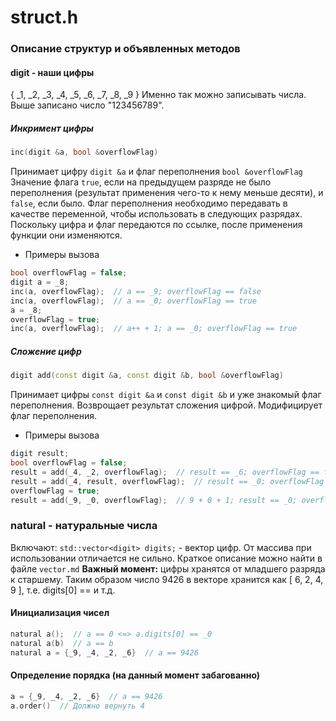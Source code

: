 # struct.h
### Описание структур и объявленных методов

#### digit - наши цифры
{ _1, _2, _3, _4, _5, _6, _7, _8, _9 }
Именно так можно записывать числа.
Выше записано число "123456789".

##### Инкримент цифры
```c++
inc(digit &a, bool &overflowFlag)
```
Принимает цифру `digit &a` и флаг переполнения `bool &overflowFlag`
Значение флага `true`, если на предыдущем разряде не было переполнения (результат применения чего-то к нему меньше десяти), и `false`, если было.
Флаг переполнения необходимо передавать в качестве переменной, чтобы использовать в следующих разрядах.
Поскольку цифра и флаг передаются по ссылке, после применения функции они изменяются.
* Примеры вызова
```c++
bool overflowFlag = false;
digit a = _8;
inc(a, overflowFlag);  // a == _9; overflowFlag == false
inc(a, overflowFlag);  // a == _0; overflowFlag == true
a = _8;
overflowFlag = true;
inc(a, overflowFlag);  // a++ + 1; a == _0; overflowFlag == true
```
##### Сложение цифр
```c++
digit add(const digit &a, const digit &b, bool &overflowFlag)
```
Принимает цифры `const digit &a` и `const digit &b` и уже знакомый флаг переполнения. Возврощает результат сложения цифрой. Модифицирует флаг переполнения.
* Примеры вызова
```c++
digit result;
bool overflowFlag = false;
result = add(_4, _2, overflowFlag);  // result == _6; overflowFlag == false
result = add(_4, result, overflowFlag);  // result == _0; overflowFlag == true
overflowFlag = true;
result = add(_9, _0, overflowFlag);  // 9 + 0 + 1; result == _0; overflowFlag == true;
```

### natural - натуральные числа
Включают:
`std::vector<digit> digits;` - вектор цифр. От массива при использовании отличается не сильно. Краткое описание можно найти в файле `vector.md`
**Важный момент:** цифры хранятся от младшего разряда к старшему. Таким образом число 9426 в векторе хранится как [ 6, 2, 4, 9 ], т.е. digits[0] ==  и т.д.
#### Инициализация чисел
```c++
natural a();  // a == 0 <=> a.digits[0] == _0
natural a(b)  // a == b
natural a = {_9, _4, _2, _6}  // a == 9426
```
#### Определение порядка (на данный момент забагованно)
```c++
a = {_9, _4, _2, _6}  // a == 9426
a.order()  // Должно вернуть 4
```
